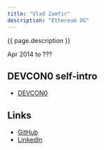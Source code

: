 ```yaml
---
title: "Vlad Zamfir"
description: "Ethereum OG"
---
```


{{ page.description }}

Apr 2014 to ???

## DEVCON0 self-intro
- [DEVCON0](https://youtu.be/_BvvUlKDqp0?t=25m3s)

## Links
- [GitHub](https://github.com/vladzamfir)
- [LinkedIn](https://www.linkedin.com/in/vlad-zamfir/)
